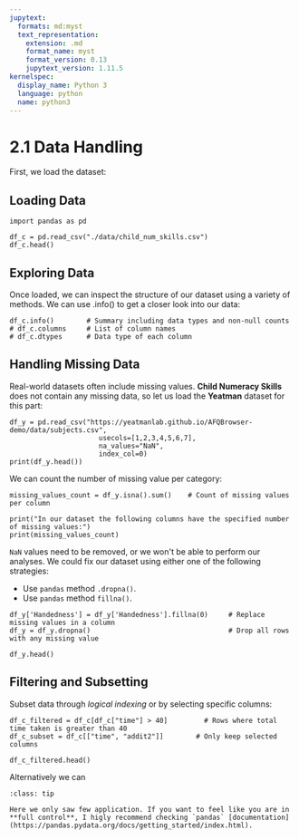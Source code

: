 ```yaml
---
jupytext:
  formats: md:myst
  text_representation:
    extension: .md
    format_name: myst
    format_version: 0.13
    jupytext_version: 1.11.5
kernelspec:
  display_name: Python 3
  language: python
  name: python3
---
```


# 2.1 Data Handling 
First, we load the dataset:

## Loading Data

```{code-cell}
import pandas as pd

df_c = pd.read_csv("./data/child_num_skills.csv")  
df_c.head()  
```

## Exploring Data
Once loaded, we can inspect the structure of our dataset using a variety of methods.
We can use .info() to get a closer look into our data:

```{code-cell}
df_c.info()        # Summary including data types and non-null counts
# df_c.columns     # List of column names
# df_c.dtypes      # Data type of each column
```

## Handling Missing Data
Real-world datasets often include missing values. **Child Numeracy Skills** does not contain any missing data, so let us load the **Yeatman** dataset for this part:

```{code-cell}
df_y = pd.read_csv("https://yeatmanlab.github.io/AFQBrowser-demo/data/subjects.csv",
                      usecols=[1,2,3,4,5,6,7],
                      na_values="NaN",
                      index_col=0)
print(df_y.head())
```

We can count the number of missing value per category:

```{code-cell}
missing_values_count = df_y.isna().sum()    # Count of missing values per column

print("In our dataset the following columns have the specified number of missing values:")
print(missing_values_count)
```
`NaN` values need to be removed, or we won't be able to perform our analyses. We could fix our dataset using either one of the following strategies:
- Use `pandas` method `.dropna()`.
- Use `pandas` method `fillna()`.

```{code-cell}
df_y['Handedness'] = df_y['Handedness'].fillna(0)     # Replace missing values in a column
df_y = df_y.dropna()                                  # Drop all rows with any missing value

df_y.head()
```

## Filtering and Subsetting
Subset data through *logical indexing* or by selecting specific columns: 

```{code-cell}
df_c_filtered = df_c[df_c["time"] > 40]         # Rows where total time taken is greater than 40
df_c_subset = df_c[["time", "addit2"]]        # Only keep selected columns

df_c_filtered.head()                             
```
Alternatively we can 
```{admonition} Full control
:class: tip

Here we only saw few application. If you want to feel like you are in **full control**, I higly recommend checking `pandas` [documentation](https://pandas.pydata.org/docs/getting_started/index.html).

```
